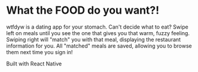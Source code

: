 # What the FOOD do you want?!

wtfdyw is a dating app for your stomach. Can't decide what to eat? Swipe left on meals until you see the one that gives you that warm, fuzzy feeling. Swiping right will "match" you with that meal, displaying the restaurant information for you. All "matched" meals are saved, allowing you to browse them next time you sign in!

Built with React Native
